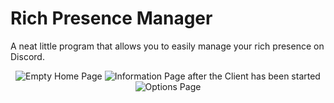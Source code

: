 # Rich Presence Manager

A neat little program that allows you to easily manage your rich presence on Discord.

<p align="center">
  <img src="https://i.imgur.com/TsuHEav.png" title="Empty Home Page">
  <img src="https://i.imgur.com/gP3Cau3.png" title="Information Page after the Client has been started">
  <img src="https://i.imgur.com/OUqOMtX.png" title="Options Page">
</p>
